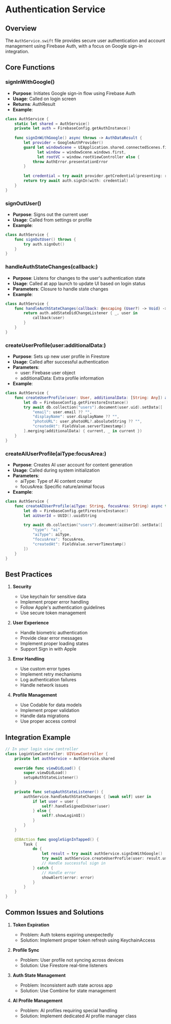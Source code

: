 # Authentication Service

## Overview

The `AuthService.swift` file provides secure user authentication and account management using Firebase Auth, with a focus on Google sign-in integration.

## Core Functions

### signInWithGoogle()
- **Purpose**: Initiates Google sign-in flow using Firebase Auth
- **Usage**: Called on login screen
- **Returns**: AuthResult
- **Example**:
```swift
class AuthService {
    static let shared = AuthService()
    private let auth = FirebaseConfig.getAuthInstance()
    
    func signInWithGoogle() async throws -> AuthDataResult {
        let provider = GoogleAuthProvider()
        guard let windowScene = UIApplication.shared.connectedScenes.first as? UIWindowScene,
              let window = windowScene.windows.first,
              let rootVC = window.rootViewController else {
            throw AuthError.presentationError
        }
        
        let credential = try await provider.getCredential(presenting: rootVC)
        return try await auth.signIn(with: credential)
    }
}
```

### signOutUser()
- **Purpose**: Signs out the current user
- **Usage**: Called from settings or profile
- **Example**:
```swift
class AuthService {
    func signOutUser() throws {
        try auth.signOut()
    }
}
```

### handleAuthStateChanges(callback:)
- **Purpose**: Listens for changes to the user's authentication state
- **Usage**: Called at app launch to update UI based on login status
- **Parameters**: Closure to handle state changes
- **Example**:
```swift
class AuthService {
    func handleAuthStateChanges(callback: @escaping (User?) -> Void) -> AuthStateDidChangeListenerHandle {
        return auth.addStateDidChangeListener { _, user in
            callback(user)
        }
    }
}
```

### createUserProfile(user:additionalData:)
- **Purpose**: Sets up new user profile in Firestore
- **Usage**: Called after successful authentication
- **Parameters**:
  - user: Firebase user object
  - additionalData: Extra profile information
- **Example**:
```swift
class AuthService {
    func createUserProfile(user: User, additionalData: [String: Any]) async throws {
        let db = FirebaseConfig.getFirestoreInstance()
        try await db.collection("users").document(user.uid).setData([
            "email": user.email ?? "",
            "displayName": user.displayName ?? "",
            "photoURL": user.photoURL?.absoluteString ?? "",
            "createdAt": FieldValue.serverTimestamp()
        ].merging(additionalData) { current, _ in current })
    }
}
```

### createAIUserProfile(aiType:focusArea:)
- **Purpose**: Creates AI user account for content generation
- **Usage**: Called during system initialization
- **Parameters**:
  - aiType: Type of AI content creator
  - focusArea: Specific nature/animal focus
- **Example**:
```swift
class AuthService {
    func createAIUserProfile(aiType: String, focusArea: String) async throws {
        let db = FirebaseConfig.getFirestoreInstance()
        let aiUserId = UUID().uuidString
        
        try await db.collection("users").document(aiUserId).setData([
            "type": "ai",
            "aiType": aiType,
            "focusArea": focusArea,
            "createdAt": FieldValue.serverTimestamp()
        ])
    }
}
```

## Best Practices

1. **Security**
   - Use keychain for sensitive data
   - Implement proper error handling
   - Follow Apple's authentication guidelines
   - Use secure token management

2. **User Experience**
   - Handle biometric authentication
   - Provide clear error messages
   - Implement proper loading states
   - Support Sign in with Apple

3. **Error Handling**
   - Use custom error types
   - Implement retry mechanisms
   - Log authentication failures
   - Handle network issues

4. **Profile Management**
   - Use Codable for data models
   - Implement proper validation
   - Handle data migrations
   - Use proper access control

## Integration Example

```swift
// In your login view controller
class LoginViewController: UIViewController {
    private let authService = AuthService.shared
    
    override func viewDidLoad() {
        super.viewDidLoad()
        setupAuthStateListener()
    }
    
    private func setupAuthStateListener() {
        authService.handleAuthStateChanges { [weak self] user in
            if let user = user {
                self?.handleSignedInUser(user)
            } else {
                self?.showLoginUI()
            }
        }
    }
    
    @IBAction func googleSignInTapped() {
        Task {
            do {
                let result = try await authService.signInWithGoogle()
                try await authService.createUserProfile(user: result.user, additionalData: [:])
                // Handle successful sign in
            } catch {
                // Handle error
                showAlert(error: error)
            }
        }
    }
}
```

## Common Issues and Solutions

1. **Token Expiration**
   - Problem: Auth tokens expiring unexpectedly
   - Solution: Implement proper token refresh using KeychainAccess

2. **Profile Sync**
   - Problem: User profile not syncing across devices
   - Solution: Use Firestore real-time listeners

3. **Auth State Management**
   - Problem: Inconsistent auth state across app
   - Solution: Use Combine for state management

4. **AI Profile Management**
   - Problem: AI profiles requiring special handling
   - Solution: Implement dedicated AI profile manager class 